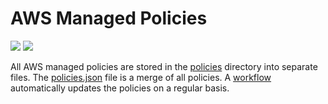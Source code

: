 # AWS Managed Policies

![](https://shields.io/date/1701671719.svg?label=last%20run)
![](https://shields.io/date/1701671719.svg?label=last%20updated)

All AWS managed policies are stored in the [policies](policies) directory into
separate files. The [policies.json](policies/policies.json) file is a merge of
all policies. A [workflow](.github/workflows/list-policies.yaml) automatically
updates the policies on a regular basis.
